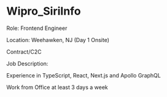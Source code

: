 # Wipro_SiriInfo

Role: Frontend Engineer

Location: Weehawken, NJ (Day 1 Onsite)

Contract/C2C

Job Description:

Experience in TypeScript, React, Next.js and Apollo GraphQL

Work from Office at least 3 days a week
